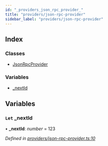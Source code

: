```yaml
---
id: "_providers_json_rpc_provider_"
title: "providers/json-rpc-provider"
sidebar_label: "providers/json-rpc-provider"
---
```


## Index

### Classes

* [JsonRpcProvider](../classes/_providers_json_rpc_provider_.jsonrpcprovider.md)

### Variables

* [_nextId](_providers_json_rpc_provider_.md#let-_nextid)

## Variables

### `Let` _nextId

• **_nextId**: *number* = 123

*Defined in [providers/json-rpc-provider.ts:10](https://github.com/nearprotocol/nearlib/blob/2fe0e0d/src.ts/providers/json-rpc-provider.ts#L10)*
